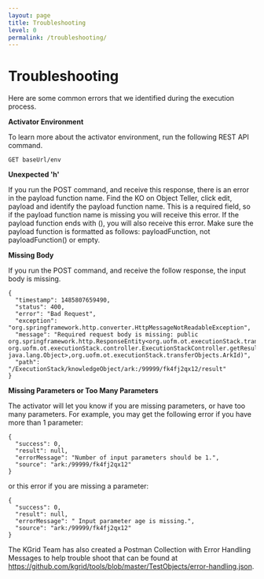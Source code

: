 ```yaml
---
layout: page
title: Troubleshooting
level: 0
permalink: /troubleshooting/
---
```

# Troubleshooting

Here are some common errors that we identified during the execution process. 

**Activator Environment**

To learn more about the activator environment, run the following REST API command.

```
GET baseUrl/env
```

**Unexpected 'h'**

If you run the POST command, and receive this response, there is an error in the payload function name. Find the KO on Object Teller, click edit, payload and identify the payload function name. This is a required field, so if the payload function name is missing you will receive this error. If the payload function ends with \(\), you will also receive this error. Make sure the payload function is formatted as follows: payloadFunction, not payloadFunction\(\) or empty.

**Missing Body**

If you run the POST command, and receive the follow response, the input body is missing.

```
{
  "timestamp": 1485807659490,
  "status": 400,
  "error": "Bad Request",
  "exception": "org.springframework.http.converter.HttpMessageNotReadableException",
  "message": "Required request body is missing: public org.springframework.http.ResponseEntity<org.uofm.ot.executionStack.transferObjects.Result> org.uofm.ot.executionStack.controller.ExecutionStackController.getResultByArkId(java.util.Map<java.lang.String, java.lang.Object>,org.uofm.ot.executionStack.transferObjects.ArkId)",
  "path": "/ExecutionStack/knowledgeObject/ark:/99999/fk4fj2qx12/result"
}
```

**Missing Parameters or Too Many Parameters**

The activator will let you know if you are missing parameters, or have too many parameters. For example, you may get the following error if you have more than 1 parameter:

```
{
  "success": 0,
  "result": null,
  "errorMessage": "Number of input parameters should be 1.",
  "source": "ark:/99999/fk4fj2qx12"
}
```

or this error if you are missing a parameter:

```
{
  "success": 0,
  "result": null,
  "errorMessage": " Input parameter age is missing.",
  "source": "ark:/99999/fk4fj2qx12"
}
```

The KGrid Team has also created a Postman Collection with Error Handling Messages to help trouble shoot that can be found at https://github.com/kgrid/tools/blob/master/TestObjects/error-handling.json.

